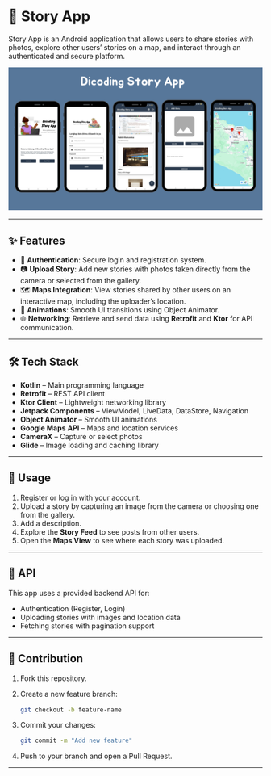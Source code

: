 # 📖 Story App

Story App is an Android application that allows users to share stories with photos, explore other users’ stories on a map, and interact through an authenticated and secure platform.

<img src="https://github.com/nabilaakhairunnisa/Dicoding-Submission-2-Android-Intermediate-Story-App/blob/main/mock.png" />

---

## ✨ Features

- 🔐 **Authentication**: Secure login and registration system.  
- 📷 **Upload Story**: Add new stories with photos taken directly from the camera or selected from the gallery.  
- 🗺️ **Maps Integration**: View stories shared by other users on an interactive map, including the uploader’s location.  
- 🔄 **Animations**: Smooth UI transitions using Object Animator.  
- 🌐 **Networking**: Retrieve and send data using **Retrofit** and **Ktor** for API communication.  

---

## 🛠️ Tech Stack

* **Kotlin** – Main programming language
* **Retrofit** – REST API client
* **Ktor Client** – Lightweight networking library
* **Jetpack Components** – ViewModel, LiveData, DataStore, Navigation
* **Object Animator** – Smooth UI animations
* **Google Maps API** – Maps and location services
* **CameraX** – Capture or select photos
* **Glide** – Image loading and caching library  

---

## 🚀 Usage

1. Register or log in with your account.
2. Upload a story by capturing an image from the camera or choosing one from the gallery.
3. Add a description.
4. Explore the **Story Feed** to see posts from other users.
5. Open the **Maps View** to see where each story was uploaded.

---

## 📡 API

This app uses a provided backend API for:

* Authentication (Register, Login)
* Uploading stories with images and location data
* Fetching stories with pagination support

---

## 🤝 Contribution

1. Fork this repository.
2. Create a new feature branch:

   ```bash
   git checkout -b feature-name
   ```
3. Commit your changes:

   ```bash
   git commit -m "Add new feature"
   ```
4. Push to your branch and open a Pull Request.

---
